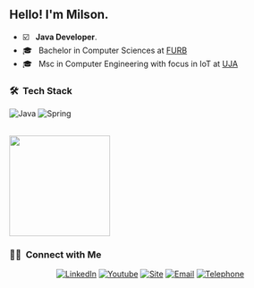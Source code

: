 <h2> Hello! I'm Milson.</h2>

- ☑️ &nbsp; **Java Developer**.
- 🎓 &nbsp; Bachelor in Computer Sciences at [FURB](https://furb.br)
- 🎓 &nbsp; Msc in Computer Engineering with focus in IoT at [UJA](https://ujaen.es)

<h3> 🛠 &nbsp;Tech Stack</h3>

![Java](https://img.shields.io/badge/java-%23ED8B00.svg?style=for-the-badge&logo=java&logoColor=white)
![Spring](https://img.shields.io/badge/spring-%236DB33F.svg?style=for-the-badge&logo=spring&logoColor=white)

<br/>
<a href="https://github.com/AVS1508">
  <img height="180em" src="https://github-readme-stats.vercel.app/api?username=Milsondepaz&theme=buefy&show_icons=true" />
</a>

<br/>
<h3> 🤝🏻 &nbsp;Connect with Me </h3>

<p align="center">
<a href="https://www.linkedin.com/in/milson-ant%C3%B3nio/"><img alt="LinkedIn" src="https://img.shields.io/badge/LinkedIn-milson-blue?style=flat-square&logo=linkedin"></a>
<a href="https://youtube.com/playlist?list=PLC3FFLLY-oDdaRuVRhWd4Pev8zmu0lHix"><img alt="Youtube" src="https://img.shields.io/badge/Youtube-milson-blue?style=flat-square&logo=youtube"></a>
<a href="https://milsondepaz.github.io/portfolio/"><img alt="Site" src="https://img.shields.io/badge/Site-milson-blue?style=flat-square&logo=web"></a>
<a href="mailto:milson.milson@outlook.com"><img alt="Email" src="https://img.shields.io/badge/Email-milson.milson@outlook.com-blue?style=flat-square&logo=outlook"></a>
<a href="#"><img alt="Telephone" src="https://img.shields.io/badge/Phone-+49 1521 2816 680-blue?style=flat-square&logo=phone"></a>
</p>

<br/>

<!--
<h3> 💻 &nbsp;Some of my projects...</h3>

- API 1 
- API 1 
- API 1 
- API 1 
-->


